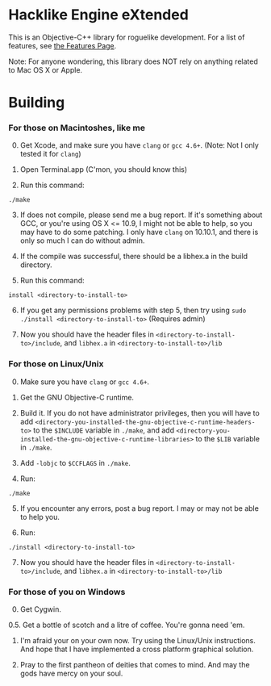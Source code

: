 # Hacklike Engine eXtended

This is an Objective-C++ library for roguelike development. For a list of features, see [the Features Page](doc/Features.md).  

Note: For anyone wondering, this library does NOT rely on anything related to Mac OS X or Apple.

# Building

### For those on Macintoshes, like me

 0. Get Xcode, and make sure you have `clang` or `gcc 4.6+`. (Note: Not I only tested it for `clang`)

 1. Open Terminal.app (C'mon, you should know this)

 2. Run this command:

`./make`

 3. If does not compile, please send me a bug report. If it's something about GCC, or you're using OS X <= 10.9, I might not be able to help, so you may have to do some patching. I only have `clang` on 10.10.1, and there is only so much I can do without admin.

 4. If the compile was successful, there should be a libhex.a in the build directory.

 5. Run this command:

`install <directory-to-install-to>`

 6. If you get any permissions problems with step 5, then try using `sudo ./install <directory-to-install-to>` (Requires admin)

 7. Now you should have the header files in `<directory-to-install-to>/include`, and `libhex.a` in `<directory-to-install-to>/lib`

### For those on Linux/Unix

 0. Make sure you have `clang` or `gcc 4.6+`.

 1. Get the GNU Objective-C runtime.

 2. Build it. If you do not have administrator privileges, then you will have to add `<directory-you-installed-the-gnu-objective-c-runtime-headers-to>` to the `$INCLUDE` variable in `./make`, and add `<directory-you-installed-the-gnu-objective-c-runtime-libraries>` to the `$LIB` variable in `./make`.

 3. Add `-lobjc` to `$CCFLAGS` in `./make`.

 4. Run:

`./make`

 5. If you encounter any errors, post a bug report. I may or may not be able to help you.

 6. Run:

`./install <directory-to-install-to>`

 7. Now you should have the header files in `<directory-to-install-to>/include`, and `libhex.a` in `<directory-to-install-to>/lib`

### For those of you on Windows

 0. Get Cygwin.

 0.5. Get a bottle of scotch and a litre of coffee. You're gonna need 'em.

 1. I'm afraid your on your own now. Try using the Linux/Unix instructions. And hope that I have implemented a cross platform graphical solution.

 2. Pray to the first pantheon of deities that comes to mind. And may the gods have mercy on your soul.